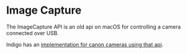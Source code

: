 # Image Capture

The ImageCapture API is an old api on macOS for controlling a camera connected over USB.

Indigo has an [implementation for canon cameras using that api](https://github.com/indigo-astronomy/indigo/blob/master/indigo_mac_drivers/ccd_ica/indigo_ica_ptp_canon.m).
